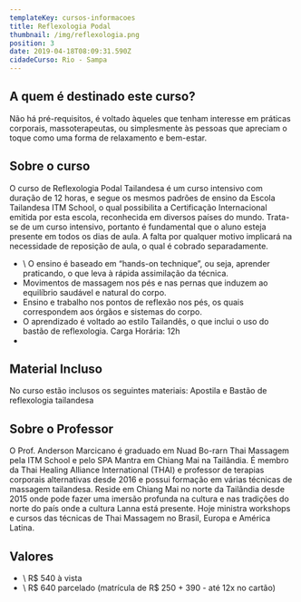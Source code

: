 ```yaml
---
templateKey: cursos-informacoes
title: Reflexologia Podal
thumbnail: /img/reflexologia.png
position: 3
date: 2019-04-18T08:09:31.590Z
cidadeCurso: Rio - Sampa
---
```

## A quem é destinado este curso?

Não há pré-requisitos, é voltado àqueles que tenham interesse em práticas corporais, massoterapeutas, ou simplesmente às pessoas que apreciam o toque como uma forma de relaxamento e bem-estar.

## Sobre o curso

O curso de Reflexologia Podal Tailandesa é um curso intensivo com duração de 12 horas, e segue os mesmos padrões de ensino da Escola Tailandesa ITM School, o qual possibilita a Certificação Internacional emitida por esta escola, reconhecida em diversos países do mundo. Trata-se de um curso intensivo, portanto é fundamental que o aluno esteja presente em todos os dias de aula. A falta por qualquer motivo implicará na necessidade de reposição de aula, o qual é cobrado separadamente.

* \    O ensino é baseado em “hands-on technique”, ou seja, aprender praticando, o que leva à rápida  assimilação da técnica.
*  Movimentos de massagem nos pés e nas pernas que induzem ao equilíbrio saudável e natural do corpo.
* Ensino e trabalho nos pontos de reflexão nos pés, os quais correspondem aos órgãos e sistemas do corpo.
*  O aprendizado é voltado ao estilo Tailandês, o que inclui o uso do bastão de reflexologia. Carga Horária: 12h
* 

## Material Incluso

No curso estão inclusos os seguintes materiais: Apostila e Bastão de reflexologia tailandesa

## Sobre o Professor

O Prof. Anderson Marcicano é graduado em Nuad Bo-rarn Thai Massagem pela ITM School e pelo SPA Mantra em Chiang Mai na Tailândia. É membro da Thai Healing Alliance International (THAI) e professor de terapias corporais alternativas desde 2016 e possui formação em várias técnicas de massagem tailandesa. Reside em Chiang Mai no norte da Tailândia desde 2015 onde pode fazer uma imersão profunda na cultura e nas tradições do norte do país onde a cultura Lanna está presente. Hoje ministra workshops e cursos das técnicas de Thai Massagem no Brasil, Europa e América Latina.

## Valores

* \    R$ 540 à vista
* \    R$ 640 parcelado (matrícula de R$ 250 + 390 - até 12x no cartão)
